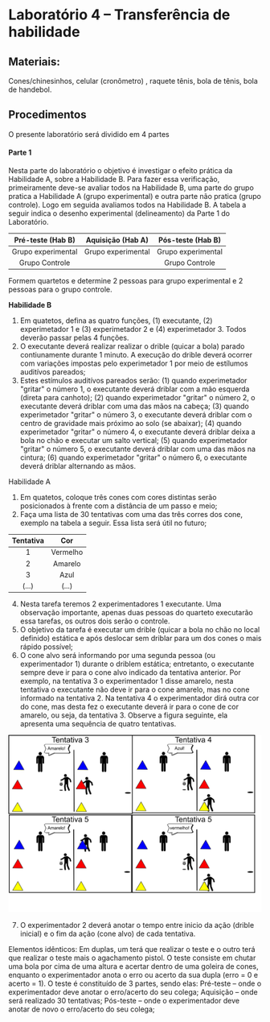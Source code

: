 # Laboratório 4 – Transferência de habilidade 

## Materiais: 

Cones/chinesinhos, celular (cronômetro) , raquete tênis, bola de tênis, bola de handebol.

## Procedimentos

O presente laboratório será dividido em 4 partes

#### Parte 1 
Nesta parte do laboratório o objetivo é investigar o efeito prática da Habilidade A, sobre a Habilidade B. Para fazer essa verificação, primeiramente deve-se avaliar todos na Habilidade B, uma parte do grupo pratica a Habilidade A (grupo experimental) e outra parte não pratica (grupo controle). Logo em seguida avaliamos todos na Habilidade B. A tabela a seguir indica o desenho experimental (delineamento) da Parte 1 do Laboratório.

 |Pré-teste (Hab B) | Aquisição (Hab A) | Pós-teste (Hab B) | 
|:-----------:|:-----------:|:-----------:|
|Grupo experimental|Grupo experimental|Grupo experimental|
|Grupo Controle| |Grupo Controle|


Formem quartetos e determine 2 pessoas para grupo experimental e 2 pessoas para o grupo controle. 

**Habilidade B**

1. Em quatetos, defina as quatro funções, (1) executante, (2) experimetador 1 e (3) experimetador 2  e (4) experimetador 3. Todos deverão passar pelas 4 funções.
2. O executante deverá realizar realizar o drible (quicar a bola) parado contiunamente durante 1 minuto. A execução do drible deverá ocorrer com variações impostas pelo experimetador 1 por meio de estílumos auditívos pareados;
3. Estes estímulos auditívos pareados serão: (1) quando experimetador "gritar" o número 1, o executante deverá driblar com a mão esquerda (direta para canhoto); (2) quando experimetador "gritar" o número 2, o executante deverá driblar com uma das mãos na cabeça; (3) quando experimetador "gritar" o número 3, o executante deverá driblar com o centro de gravidade mais próximo ao solo (se abaixar); (4) quando experimetador "gritar" o número 4, o executante deverá driblar deixa a bola no chão e executar um salto vertical; (5) quando experimetador "gritar" o número 5, o executante deverá driblar com uma das mãos na cintura; (6) quando experimetador "gritar" o número 6, o executante deverá driblar alternando as mãos.  

Habilidade A
1. Em quatetos, coloque três cones com cores distintas serão posicionados à frente com a distância de um passo e meio;
2. Faça uma lista de 30 tentativas com uma das três corres dos cone, exemplo na tabela a seguir. Essa lista será útil no futuro;

| Tentativa | Cor | 
|:-----------:|:-----------:|
| 1  | Vermelho|
| 2 | Amarelo  |
| 3  | Azul|
| (...) | (...)|

4. Nesta tarefa teremos 2 experimentadores 1 executante. Uma observação importante, apenas duas pessoas do quarteto executarão essa tarefas, os outros dois serão o controle.
5. O objetivo da tarefa é executar um drible (quicar a bola no chão no local definido) estática e após deslocar sem driblar para um dos cones o mais rápido possível; 
6. O cone alvo será informando por uma segunda pessoa (ou experimentador 1) durante o driblem estática; entretanto, o executante sempre deve ir para o cone alvo indicado da tentativa anterior. Por exemplo, na tentativa 3 o experimentador 1 disse amarelo, nesta tentativa o executante não deve ir para o cone amarelo, mas no cone informado na tentativa 2. Na tentativa 4 o experimentador dirá outra cor do cone, mas desta fez o executante deverá ir para o cone de cor amarelo, ou seja, da tentativa 3. Observe a figura seguinte, ela apresenta uma sequência de quatro tentativas.

![Texto alternativo](https://github.com/apolinario-souza/teaching/blob/main/AprendizagemMotora(EFI04168)/Lab/Lab4A.png)

7. O experimentador 2 deverá anotar o tempo entre inicio da ação (drible inicial) e o fim da ação (cone alvo) de cada tentativa.



Elementos idênticos:
Em duplas, um terá que realizar o teste e o outro terá que realizar o teste mais o agachamento pistol. 
O teste consiste em chutar uma bola por cima de uma altura e acertar dentro de uma goleira de cones, enquanto o experimentador anota o erro ou acerto da sua dupla (erro = 0 e acerto = 1). 
O teste é constituído de 3 partes, sendo elas: 
Pré-teste – onde o experimentador deve anotar o erro/acerto do seu colega;
Aquisição – onde será realizado 30 tentativas;
Pós-teste – onde o experimentador deve anotar de novo o erro/acerto do seu colega;
